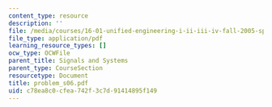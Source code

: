 ```yaml
---
content_type: resource
description: ''
file: /media/courses/16-01-unified-engineering-i-ii-iii-iv-fall-2005-spring-2006/c78ea8c0cfea742f3c7d91414895f149_problem_s06.pdf
file_type: application/pdf
learning_resource_types: []
ocw_type: OCWFile
parent_title: Signals and Systems
parent_type: CourseSection
resourcetype: Document
title: problem_s06.pdf
uid: c78ea8c0-cfea-742f-3c7d-91414895f149
---
```

